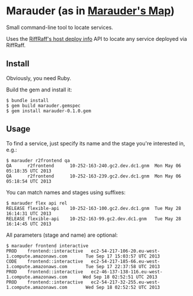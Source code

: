 # Marauder (as in [Marauder's Map](http://harrypotter.wikia.com/wiki/Marauder's_Map))

Small command-line tool to locate services.

Uses the [RiffRaff's host deploy info](https://riffraff.gutools.co.uk/deployinfo/hosts)
API to locate any service deployed via RiffRaff.

## Install

Obviously, you need Ruby.

Build the gem and install it:

```
$ bundle install
$ gem build marauder.gemspec
$ gem install marauder-0.1.0.gem
```

## Usage

To find a service, just specify its name and the stage you're interested in, e.g.:

```
$ marauder r2frontend qa
QA      r2frontend      10-252-163-240.gc2.dev.dc1.gnm  Mon May 06 05:18:35 UTC 2013
QA      r2frontend      10-252-163-239.gc2.dev.dc1.gnm  Mon May 06 05:18:54 UTC 2013
```

You can match names and stages using suffixes:

```
$ marauder flex api rel
RELEASE flexible-api    10-252-163-100.gc2.dev.dc1.gnm  Tue May 28 16:14:31 UTC 2013
RELEASE flexible-api    10-252-163-99.gc2.dev.dc1.gnm   Tue May 28 16:14:45 UTC 2013
```

All parameters (stage and name) are optional:

```
$ marauder frontend interactive
PROD    frontend::interactive   ec2-54-217-106-20.eu-west-1.compute.amazonaws.com       Tue Sep 17 15:03:57 UTC 2013
CODE    frontend::interactive   ec2-54-217-185-66.eu-west-1.compute.amazonaws.com       Tue Sep 17 22:37:58 UTC 2013
PROD    frontend::interactive   ec2-46-137-138-116.eu-west-1.compute.amazonaws.com      Wed Sep 18 02:52:51 UTC 2013
PROD    frontend::interactive   ec2-54-217-32-255.eu-west-1.compute.amazonaws.com       Wed Sep 18 02:52:52 UTC 2013
```
